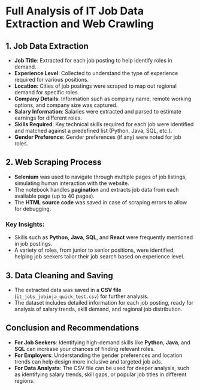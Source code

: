 
# Full Analysis of IT Job Data Extraction and Web Crawling

## 1. Job Data Extraction
- **Job Title**: Extracted for each job posting to help identify roles in demand.
- **Experience Level**: Collected to understand the type of experience required for various positions.
- **Location**: Cities of job postings were scraped to map out regional demand for specific roles.
- **Company Details**: Information such as company name, remote working options, and company size was captured.
- **Salary Information**: Salaries were extracted and parsed to estimate earnings for different roles.
- **Skills Required**: Key technical skills required for each job were identified and matched against a predefined list (Python, Java, SQL, etc.).
- **Gender Preference**: Gender preferences (if any) were noted for job roles.
  
## 2. Web Scraping Process
- **Selenium** was used to navigate through multiple pages of job listings, simulating human interaction with the website.
- The notebook handles **pagination** and extracts job data from each available page (up to 40 pages).
- The **HTML source code** was saved in case of scraping errors to allow for debugging.

### Key Insights:
- Skills such as **Python**, **Java**, **SQL**, and **React** were frequently mentioned in job postings.
- A variety of roles, from junior to senior positions, were identified, helping job seekers tailor their job search based on experience level.

## 3. Data Cleaning and Saving
- The extracted data was saved in a **CSV file** (`it_jobs_jobinja_quick_test.csv`) for further analysis.
- The dataset includes detailed information for each job posting, ready for analysis of salary trends, skill demand, and regional job distribution.

## Conclusion and Recommendations
- **For Job Seekers**: Identifying high-demand skills like **Python**, **Java**, and **SQL** can increase your chances of finding relevant roles.
- **For Employers**: Understanding the gender preferences and location trends can help design more inclusive and targeted job ads.
- **For Data Analysts**: The CSV file can be used for deeper analysis, such as identifying salary trends, skill gaps, or popular job titles in different regions.
